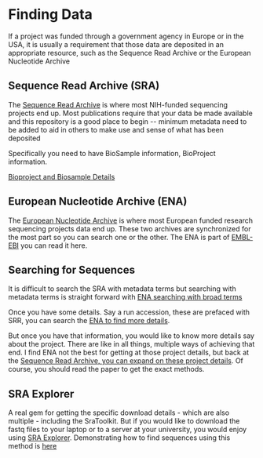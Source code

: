# Finding Data

If a project was funded through a government agency in Europe or in the USA, it is usually a requirement that those data are deposited in an appropriate resource, such as the Sequence Read Archive or the European Nucleotide Archive

## Sequence Read Archive (SRA)

The [Sequence Read Archive](https://www.ncbi.nlm.nih.gov/sra) is where most NIH-funded sequencing projects end up.   Most publications require that your data be made available and this repository is a good place to begin -- minimum metadata need to be added to aid in others to make use and sense of what has been deposited

Specifically you need to have BioSample information, BioProject information.

[Bioproject and Biosample Details](https://submit.ncbi.nlm.nih.gov/about/bioproject-biosample/#:~:text=A%20BioProject%20is%20a%20collection,materials%20relating%20to%20experimental%20assays)

## European Nucleotide Archive (ENA)
The [European Nucleotide Archive](https://www.ebi.ac.uk/ena/browser/home) is where most European funded research sequencing projects data end up.   These two archives are synchronized for the most part so you can search one or the other.  The ENA is part of [EMBL-EBI](https://www.ebi.ac.uk/about/our-impact) you can read it here.

## Searching for Sequences

It is difficult to search the SRA with metadata terms but searching with metadata terms is straight forward with [ENA searching with broad terms](assets/ENAGettingExperimentsForAnalysisUsingSearch.gif)

Once you have some details. Say a run accession, these are prefaced with SRR, you can search the [ENA to find more details](assets/ENAGettingAllRunsAssociatedWithAnSRR.gif).   

But once you have that information, you would like to know more details say about the project.  There are like in all things, multiple ways of achieving that end.   I find ENA not the best for getting at those project details, but back at the [Sequence Read Archive, you can expand on these project details](assets/SRAGettingMoreDetailsOnTheProject.gif).  Of course, you should read the paper to get the exact methods. 

## SRA Explorer

A real gem for getting the specific download details - which are also multiple - including the SraToolkit.  But if you would like to download the fastq files to your laptop or to a server at your university, you would enjoy using [SRA Explorer](https://sra-explorer.info/).   Demonstrating how to find sequences using this method is [here](assets/SRARunExplorerGettingAllRunsForAProject.gif)




